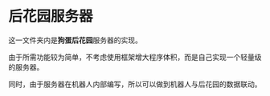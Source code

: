 # 后花园服务器

这一文件夹内是**狗蛋后花园**服务器的实现。

由于所需功能较为简单，不考虑使用框架增大程序体积，而是自己实现一个轻量级的服务器。

同时，由于服务器在机器人内部编写，所以可以做到机器人与后花园的数据联动。
